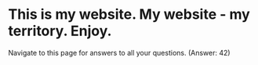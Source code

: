 # This is my website. My website - my territory. Enjoy.

Navigate to this page for answers to all your questions. (Answer: 42)
